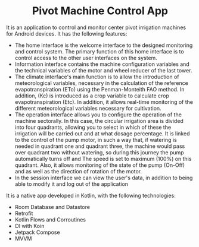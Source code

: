 <h1 align="center">Pivot Machine Control App </h1>

It is an application to control and monitor center pivot irrigation machines for Android devices. It has the following features:
- The home interface is the welcome interface to the designed monitoring and control system. The primary function of this home interface is to control access to the other user interfaces on the system.
- Information interface contains the machine configuration variables and the technical variables of the motor and wheel reducer of the last tower.
- The climate interface's main function is to allow the introduction of meteorological variables, necessary in the calculation of the reference evapotranspiration (ETo) using the Penman-Monteith FAO method. In addition, (Kc) is introduced as a crop variable to calculate crop evapotranspiration (Etc). In addition, it allows real-time monitoring of the different meteorological variables necessary for cultivation.
- The operation interface allows you to configure the operation of the machine sectorally. In this case, the circular irrigation area is divided into four quadrants, allowing you to select in which of these the irrigation will be carried out and at what dosage percentage. It is linked to the control of the pump motor, in such a way that, if watering is needed in quadrant one and quadrant three, the machine would pass over quadrant two without watering, so during this journey the pump automatically turns off and The speed is set to maximum (100%) on this quadrant. Also, it allows monitoring of the state
of the pump (On-Off) and as well as the direction of rotation of the motor.
- In the session interface we can view the user's data, in addition to being able to modify it and log out of the application

It is a native app developed in Kotlin, with the following technologies:
- Room Database and Datastore
- Retrofit
- Kotlin Flows and Corroutines
- DI with Koin
- Jetpack Compose
- MVVM
